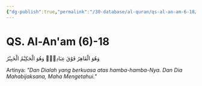 ```yaml
---
{"dg-publish":true,"permalink":"/30-database/al-quran/qs-al-an-am-6-18/"}
---
```



# QS. Al-An'am (6)-18
وَهُوَ الْقَاهِرُ فَوْقَ عِبَادِهٖۗ وَهُوَ الْحَكِيْمُ الْخَبِيْرُ 

Artinya: *"Dan Dialah yang berkuasa atas hamba-hamba-Nya. Dan Dia Mahabijaksana, Maha Mengetahui."*
